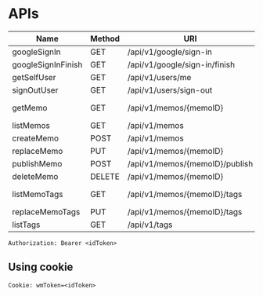 # APIs

| Name               | Method | URI                            |   Authorization    |
| ------------------ | ------ | ------------------------------ | :----------------: |
| googleSignIn       | GET    | /api/v1/google/sign-in         |         N          |
| googleSignInFinish | GET    | /api/v1/google/sign-in/finish  |         N          |
| getSelfUser        | GET    | /api/v1/users/me               |         Y          |
| signOutUser        | GET    | /api/v1/users/sign-out         |         N          |
| getMemo            | GET    | /api/v1/memos/{memoID}         | Y (N if published) |
| listMemos          | GET    | /api/v1/memos                  |         Y          |
| createMemo         | POST   | /api/v1/memos                  |         Y          |
| replaceMemo        | PUT    | /api/v1/memos/{memoID}         |         Y          |
| publishMemo        | POST   | /api/v1/memos/{memoID}/publish |         Y          |
| deleteMemo         | DELETE | /api/v1/memos/{memoID}         |         Y          |
| listMemoTags       | GET    | /api/v1/memos/{memoID}/tags    | Y (N if published) |
| replaceMemoTags    | PUT    | /api/v1/memos/{memoID}/tags    |         Y          |
| listTags           | GET    | /api/v1/tags                   |         Y          |

```
Authorization: Bearer <idToken>
```

## Using cookie
```
Cookie: wmToken=<idToken>
```
